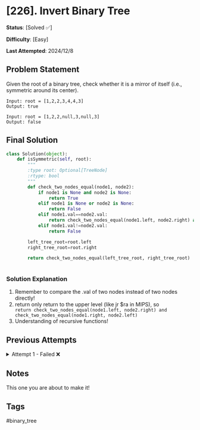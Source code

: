 # [226]. Invert Binary Tree

**Status**: [Solved ✅]

**Difficulty**: [Easy]

**Last Attempted**: 2024/12/8

## Problem Statement

Given the root of a binary tree, check whether it is a mirror of itself (i.e., symmetric around its center).


```
Input: root = [1,2,2,3,4,4,3]
Output: true

Input: root = [1,2,2,null,3,null,3]
Output: false
```

## Final Solution

```python
class Solution(object):
    def isSymmetric(self, root):
        """
        :type root: Optional[TreeNode]
        :rtype: bool
        """
        def check_two_nodes_equal(node1, node2):
            if node1 is None and node2 is None:
                return True
            elif node1 is None or node2 is None:
                return False
            elif node1.val==node2.val:
                return check_two_nodes_equal(node1.left, node2.right) and check_two_nodes_equal(node1.right, node2.left)
            elif node1.val!=node2.val:
                return False

        left_tree_root=root.left
        right_tree_root=root.right

        return check_two_nodes_equal(left_tree_root, right_tree_root)
        
```

### Solution Explanation
1. Remember to compare the .val of two nodes instead of two nodes directly!
2. return only return to the upper level (like jr $ra in MIPS), so ```                return check_two_nodes_equal(node1.left, node2.right) and check_two_nodes_equal(node1.right, node2.left)```
3. Understanding of recursive functions!
   
## Previous Attempts

<details>
<summary>Attempt 1 - Failed ❌</summary>

```python
class Solution(object):
    def isSymmetric(self, root):
        """
        :type root: Optional[TreeNode]
        :rtype: bool
        """
        def check_two_nodes_equal(node1, node2):
            if node1 is None and node2 is None:
                return
            elif node1==node2:
                check_two_nodes_equal(node1.left, node2.right)
                check_two_nodes_equal(node1.right, node2.left)
            elif node1!=node2:
                return False

        left_tree_root=root.left
        right_tree_root=root.right

        check_two_nodes_equal(left_tree_root, right_tree_root)

        return True

        
```

### What Went Wrong
1. Remember to compare the .val of two nodes instead of two nodes directly!
2. return only return to the upper level (like jr $ra in MIPS), so ```                return check_two_nodes_equal(node1.left, node2.right) and check_two_nodes_equal(node1.right, node2.left)```
3. Understanding of recursive functions!

</details>

## Notes
This one you are about to make it!

## Tags
#binary_tree